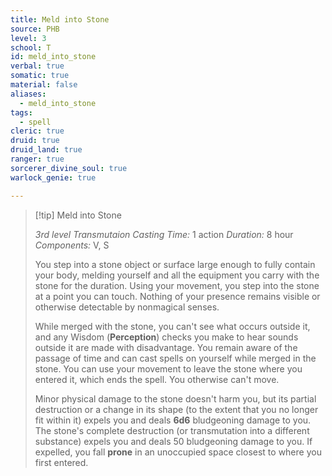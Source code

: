 ```yaml
---
title: Meld into Stone
source: PHB
level: 3
school: T
id: meld_into_stone
verbal: true
somatic: true
material: false
aliases:
  - meld_into_stone
tags:
  - spell
cleric: true
druid: true
druid_land: true
ranger: true
sorcerer_divine_soul: true
warlock_genie: true

---
```

>[!tip] Meld into Stone
>
> *3rd level Transmutaion*
> *Casting Time:* 1 action
> *Duration:* 8 hour
> *Components:* V, S
>
>You step into a stone object or surface large enough to fully contain your body, melding yourself and all the equipment you carry with the stone for the duration. Using your movement, you step into the stone at a point you can touch. Nothing of your presence remains visible or otherwise detectable by nonmagical senses.
>
>While merged with the stone, you can't see what occurs outside it, and any Wisdom (**Perception**) checks you make to hear sounds outside it are made with disadvantage. You remain aware of the passage of time and can cast spells on yourself while merged in the stone. You can use your movement to leave the stone where you entered it, which ends the spell. You otherwise can't move.
>
>Minor physical damage to the stone doesn't harm you, but its partial destruction or a change in its shape (to the extent that you no longer fit within it) expels you and deals **6d6** bludgeoning damage to you. The stone's complete destruction (or transmutation into a different substance) expels you and deals 50 bludgeoning damage to you. If expelled, you fall **prone** in an unoccupied space closest to where you first entered.
>

